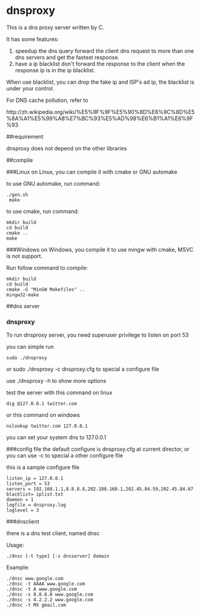 dnsproxy
=======

This is a dns proxy server written by C.

It has some features:

1. speedup the dns query
       forward the client dns request to more than one dns servers and get the fastest response.
2. have a ip blacklist
        don't forward the response to the client when the response ip is in the ip blacklist.

When use blacklist, you can drop the fake ip and ISP's ad ip, the blacklist is under your control.

For DNS cache pollution, refer to
<link>http://zh.wikipedia.org/wiki/%E5%9F%9F%E5%90%8D%E6%9C%8D%E5%8A%A1%E5%99%A8%E7%BC%93%E5%AD%98%E6%B1%A1%E6%9F%93</link>

##requirement


 dnsproxy does not depend on the other libraries


##compile

###Linux
on Linux, you can compile it with cmake or GNU automake

to use GNU automake, run command:

    ./gen.sh
     make

to use cmake, run command:

    mkdir build
    cd build
    cmake ..
    make

###Windows
on Windows, you compile it to use mingw with cmake, MSVC is not support.

 Run follow command to compile:

    mkdir build
    cd build
    cmake -G "MinGW Makefiles" ..
    mingw32-make

##dns server

### dnsproxy

To run dnsproxy server, you need superuser privilege to listen on port 53

you can simple run

    sudo ./dnsproxy

or sudo ./dnsproxy -c dnsproxy.cfg to special a configure file

use ./dnsproxy -h to show more options

test the server with this command on linux

    dig @127.0.0.1 twitter.com
or this command on windows

    nslookup twitter.com 127.0.0.1

you can set your system dns to 127.0.0.1

###config file
the default configure is dnsproxy.cfg at current director, or you can use -c to special a other configure file

this is a sample configure file

    listen_ip = 127.0.0.1
    listen_port = 53
    servers = 192.168.1.1,8.8.8.8,202.180.160.1,202.45.84.59,202.45.84.67
    blacklist= iplist.txt
    daemon = 1
    logfile = dnsproxy.log
    loglevel = 3

###dnsclient

there is a dns test client, named dnsc

Usage:

    ./dnsc [-t type] [-s dnsserver] domain

Example:

    ./dnsc www.google.com
    ./dnsc -t AAAA www.google.com
    ./dnsc -t A www.google.com
    ./dnsc -s 8.8.8.8 www.google.com
    ./dnsc -s 4.2.2.2 www.google.com
    ./dnsc -t MX gmail.com
